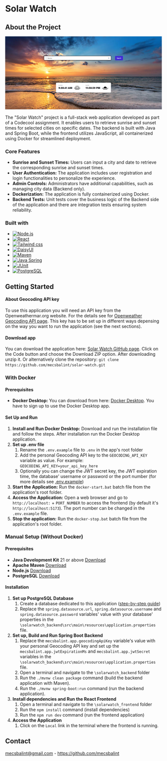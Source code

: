 # Solar Watch

## About the Project

[![Solar Watch Screen Shot][screenshot]](https://example.com)

The "Solar Watch" project is a full-stack web application developed as part of a Codecool assignment. It enables users to retrieve sunrise and sunset times for selected cities on specific dates. The backend is built with Java and Spring Boot, while the frontend utilizes JavaScript, all containerized using Docker for streamlined deployment.


### Core Features

* **Sunrise and Sunset Times:** Users can input a city and date to retrieve the corresponding sunrise and sunset times.
* **User Authentication:** The application includes user registration and login functionalities to personalize the experience.
* **Admin Controls:** Administrators have additional capabilities, such as managing city data (Backend only).
* **Dockerization:** The application is fully containerized using Docker.
* **Backend Tests:** Unit tests cover the business logic of the Backend side of the application and there are integration tests ensuring system reliability.


### Built with

* [![Node.js][Node-ico]][Node-url]
* [![React][React-ico]][React-url]
* [![Tailwind css][Tailwind-ico]][Tailwind-url]
* [![DaisyUI][DaisyUI-ico]][DaisyUI-url]
* [![Maven][Maven-ico]][Maven-url]
* [![Java Spring][JavaSpring-ico]][JavaSpring-url]
* [![JUnit][JUnit-ico]][JUnit-url]
* [![PostgreSQL][PostgreSQL-ico]][PostgreSQL-url]


## Getting Started

#### About Geocoding API key

To use this application you will need an API key from the Openweathermar.org website. For the details see for [Openweather Geocoding API page][Openweathermap-API]. This key has to be set up in different ways depensing on the way you want to run the application (see the next sections).

#### Download app

You can download the application here: [Solar Watch GitHub page](https://github.com/mecsbalint/solar-watch). Click on the Code button and choose the Download ZIP option. After downloading unzip it.
Or alternatively clone the repository: ```git clone https://github.com/mecsbalint/solar-watch.git```

### With Docker
#### Prerequisites

* **Docker Desktop:** You can download from here: [Docker Desktop][Docker-Desktop]. You have to sign up to use the Docker Desktop app.

#### Set Up and Run
1. **Install and Run Docker Desktop:** Download and run the installation file and follow the steps. After installation run the Docker Desktop application.
2. **Set up .env file**
    1. Rename the `.env.example` file to `.env` in the app's root folder
    2. Add the personal Geocoding API key to the `GEOCODING_API_KEY` variable as value. For example: `GEOCODING_API_KEY=your_api_key_here`
    3. Optionally you can change the JWT secret key, the JWT expiration time, the database' username or password or the port number (for more details see [.env.example](https://github.com/mecsbalint/solar-watch/blob/main/.env.example))
3. **Start the Application:** Run the `docker-start.bat` batch file from the application's root folder.
4. **Access the Application:** Open a web browser and go to `http://localhost:` + `PORT_NUMBER` to access the frontend (by default it's `http://localhost:5173`). The port number can be changed in the `.env.example` file.
5. **Stop the application:** Run the `docker-stop.bat` batch file from the application's root folder.

### Manual Setup (Without Docker)
#### Prerequisites

* **Java Development Kit** 21 or above [Download](https://www.oracle.com/java/technologies/downloads/)
* **Apache Maven** [Download](https://maven.apache.org/download.cgi)
* **Node.js** [Download](https://nodejs.org/en/download)
* **PostgreSQL** [Download](https://www.postgresql.org/download/)

#### Installation

1. **Set up PostgreSQL Database**
    1. Create a database dedicated to this application ([step-by-step guide](https://www.postgresql.org/docs/current/tutorial-createdb.html))
    2. Replace the `spring.datasource.url`, `spring.datasource.username` and `spring.datasource.password` variables' value with your database' properties in the `\solarwatch_backend\src\main\resources\application.properties` file.
2. **Set up, Build and Run Spring Boot Backend**
    1. Replace the `mecsbalint.app.geocodingApiKey` variable's value with your personal Geocoding API key and set up the `mecsbalint.app.jwtExpirationMs` and `mecsbalint.app.jwtSecret` variables in the `\solarwatch_backend\src\main\resources\application.properties` file.
    2. Open a terminal and navigate to the `\solarwatch_backend` folder
    3. Run the `./mvnw clean package` command (build the backend application with Maven).
    4. Run the `./mvnw spring-boot:run` command (run the backend application).
3. **Install dependencies and Run the React Frontend**
    1. Open a terminal and navigate to the `\solarwatch_frontend` folder
    2. Run the `npm install` command (install dependencies)
    3. Run the `npm run dev` command (run the frontend application)
4. **Access the Application**
    1. Click on the `Local` link in the terminal where the frontend is running.


## Contact

mecsbalint@gmail.com - https://github.com/mecsbalint


<!-- Links -->
[Openweathermap-API]: https://openweathermap.org/api/geocoding-api

[Docker-Desktop]: https://www.docker.com/products/docker-desktop/

[screenshot]: readme_resources/screenshot_01.png

[Node-ico]: https://img.shields.io/badge/Node.js-35495E?style=for-the-badge&logo=node.js
[Node-url]: https://nodejs.org/

[React-ico]: https://img.shields.io/badge/React-20232A?style=for-the-badge&logo=react
[React-url]: https://reactjs.org/

[Tailwind-ico]: https://img.shields.io/badge/Tailwind-35495E?style=for-the-badge&logo=tailwindcss
[Tailwind-url]: https://tailwindcss.com/

[DaisyUI-ico]: https://img.shields.io/badge/DaisyUI-DD0031?style=for-the-badge&logo=daisyui
[DaisyUI-url]: https://daisyui.com/

[Maven-ico]: https://img.shields.io/badge/Maven-0769AD?style=for-the-badge&logo=apachemaven
[Maven-url]: https://maven.apache.org/

[JavaSpring-ico]: https://img.shields.io/badge/Spring-FF2D20?style=for-the-badge&logo=spring
[JavaSpring-url]: https://spring.io/

[JUnit-ico]: https://img.shields.io/badge/JUnit-563D7C?style=for-the-badge&logo=junit5
[JUnit-url]: https://junit.org/junit5/

[PostgreSQL-ico]: https://img.shields.io/badge/PostgreSQL-4A4A55?style=for-the-badge&logo=postgresql
[PostgreSQL-url]: https://www.postgresql.org/
